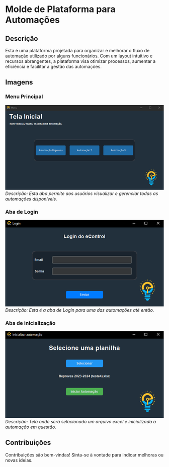 # Molde de Plataforma para Automações

## Descrição
Esta é uma plataforma projetada para organizar e melhorar o fluxo de automação utilizado por alguns funcionários. Com um layout intuitivo e recursos abrangentes, a plataforma visa otimizar processos, aumentar a eficiência e facilitar a gestão das automações.

## Imagens

### Menu Principal
![Menu Principal](images/menu.png)
*Descrição: Esta aba permite aos usuários visualizar e gerenciar todas as automações disponíveis.*

### Aba de Login
![Aba de Automação](images/tela_de_login.png)
*Descrição: Esta é a aba de Login para uma das automações até então.*

### Aba de inicialização
![Relatórios de Desempenho](images/tela_excel.png)
*Descrição: Tela onde será selacionado um arquivo excel e inicializada a automação em questão.*

## Contribuições
Contribuições são bem-vindas! Sinta-se à vontade para indicar melhoras ou novas ideias.

